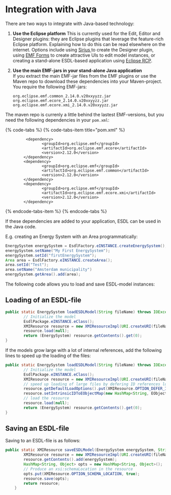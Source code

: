 # Integration with Java

There are two ways to integrate with Java-based technology:

1. **Use the Eclipse platform** This is currently used for the Edit, Editor and Designer plugins: they are Eclipse plugins that leverage the feature-rich Eclipse platform. Explaining how to do this can be read elsewhere on the internet. Options include using [Sirius ](https://www.eclipse.org/sirius/overview.html)to create the Designer plugin, using [EMF Forms](https://www.eclipse.org/ecp/emfforms/) to create attractive UIs to edit model instances, or creating a stand-alone ESDL-based application using [Eclipse RCP](https://wiki.eclipse.org/Rich_Client_Platform).
2. **Use the main EMF-jars in your stand-alone Java application**  
   If you extract the main EMF-jar files from the EMF plugins or use the Maven repo to download these dependencies into your Maven-project. You require the following EMF-jars:

   ```text
   org.eclipse.emf.common_2.14.0.v20xxyyzz.jar
   org.eclipse.emf.ecore_2.14.0.v20xxyyzz.jar
   org.eclipse.emf.ecore.xmi_2.14.0.v20xxyyzz.jar
   ```

The maven repo is currenly a little behind the lastest EMF-versions, but you need the following dependencies in your `pom.xml`:

{% code-tabs %}
{% code-tabs-item title="pom.xml" %}
```markup
         <dependency>
                <groupId>org.eclipse.emf</groupId>
                <artifactId>org.eclipse.emf.ecore</artifactId>
                <version>2.12.0</version>
        </dependency>
        <dependency>
                <groupId>org.eclipse.emf</groupId>
                <artifactId>org.eclipse.emf.common</artifactId>
                <version>2.12.0</version>
        </dependency>
        <dependency>
                <groupId>org.eclipse.emf</groupId>
                <artifactId>org.eclipse.emf.ecore.xmi</artifactId>
                <version>2.12.0</version>
        </dependency>

```
{% endcode-tabs-item %}
{% endcode-tabs %}

If these dependencies are added to your application, ESDL can be used in the Java code.

E.g. creating an Energy System with an Area programmatically:

```java
EnergySystem energySystem = EsdlFactory.eINSTANCE.createEnergySystem();
energySystem.setName("My First EnergySystem");
energySystem.setId("firstEnergySystem");
Area area = EsdlFactory.eINSTANCE.createArea();
area.setId("Test");
area.setName("Amsterdam municipality")
energySystem.getArea().add(area);
```



The following code allows you to load and save ESDL-model instances:

## Loading of an ESDL-file

```java
public static EnergySystem loadESDLModel(String fileName) throws IOException {
		// Initialize the model
		EsdlPackage.eINSTANCE.eClass();
		XMIResource resource = new XMIResourceImpl(URI.createURI(fileName));
		resource.load(null);
		return (EnergySystem) resource.getContents().get(0);
}
```

If the models grow large with a lot of internal references, add the following lines to speed up the loading of the files:

```java
public static EnergySystem loadESDLModel(String fileName) throws IOException {
		// Initialize the model
		EsdlPackage.eINSTANCE.eClass();
		XMIResource resource = new XMIResourceImpl(URI.createURI(fileName));
		// speed up loading of large files by defering ID references lookup.
		resource.getDefaultLoadOptions().put(XMIResource.OPTION_DEFER_IDREF_RESOLUTION, Boolean.TRUE);
		resource.setIntrinsicIDToEObjectMap(new HashMap<String, EObject>());
		// load the resource
		resource.load(null);
		return (EnergySystem) resource.getContents().get(0);
}
```

## Saving an ESDL-file

Saving to an ESDL-file is as follows:

```java
public static XMIResource saveESDLModel(EnergySystem energySystem, String fileName) throws IOException {
		XMIResource resource = new XMIResourceImpl(URI.createURI(fileName));
		resource.getContents().add(energySystem);
		HashMap<String, Object> opts = new HashMap<String, Object>();
		// Produce an xsi:schemaLocation in the resource
		opts.put(XMIResource.OPTION_SCHEMA_LOCATION, true);
		resource.save(opts);
		return resource;
	}
```

